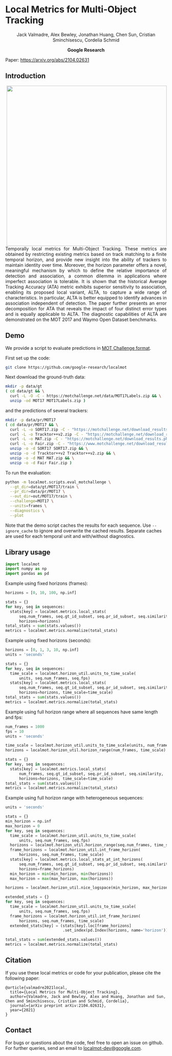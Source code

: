 # Local Metrics for Multi-Object Tracking

<p align="center">Jack Valmadre, Alex Bewley, Jonathan Huang, Chen Sun, Cristian Sminchisescu, Cordelia Schmid</p>

<p align="center"><strong>Google Research</strong></p>

Paper: https://arxiv.org/abs/2104.02631


## Introduction

<img src='figures/demo.png' width="500" align="right"/>
<p align="justify">Temporally local metrics for Multi-Object Tracking. These
metrics are obtained by restricting existing metrics based on track matching to
a finite temporal horizon, and provide new insight into the ability of trackers
to maintain identity over time. Moreover, the horizon parameter offers a novel,
meaningful mechanism by which to define the relative importance of detection and
association, a common dilemma in applications where imperfect association is
tolerable. It is shown that the historical Average Tracking Accuracy (ATA)
metric exhibits superior sensitivity to association, enabling its proposed local
variant, ALTA, to capture a wide range of characteristics. In particular, ALTA
is better equipped to identify advances in association independent of detection.
The paper further presents an error decomposition for ATA that reveals the
impact of four distinct error types and is equally applicable to ALTA. The
diagnostic capabilities of ALTA are demonstrated on the MOT 2017 and Waymo Open
Dataset benchmarks.</p>


## Demo

We provide a script to evaluate predictions in
[MOT Challenge format](https://motchallenge.net/instructions/).

First set up the code:

```bash
git clone https://github.com/google-research/localmot
```

Next download the ground-truth data:

```bash
mkdir -p data/gt
( cd data/gt && \
  curl -L -O -C - https://motchallenge.net/data/MOT17Labels.zip && \
  unzip -od MOT17 MOT17Labels.zip )
```

and the predictions of several trackers:

```bash
mkdir -p data/pr/MOT17
( cd data/pr/MOT17 && \
  curl -L -o SORT17.zip -C - "https://motchallenge.net/download_results.php?shakey=d80cceb92629e8236c60129417830bd2fdec8025&name=SORT17&chl=10" && \
  curl -L -o Tracktor++v2.zip -C - "https://motchallenge.net/download_results.php?shakey=b555a1f532c3d161f836fadc8d283fa2100f05c8&name=Tracktor++v2&chl=10" && \
  curl -L -o MAT.zip -C - "https://motchallenge.net/download_results.php?shakey=3af4ae73bef6ece5564ef10931cf49773631b7eb&name=MAT&chl=10" && \
  curl -L -o Fair.zip -C - "https://www.motchallenge.net/download_results.php?shakey=4a2cf604010e9994a49883db083d44ad63e8765a&name=Fair&chl=10" && \
  unzip -o -d SORT17 SORT17.zip && \
  unzip -o -d Tracktor++v2 Tracktor++v2.zip && \
  unzip -o -d MAT MAT.zip && \
  unzip -o -d Fair Fair.zip )
```

To run the evaluation:

```bash
python -m localmot.scripts.eval_motchallenge \
  --gt_dir=data/gt/MOT17/train \
  --pr_dir=data/pr/MOT17 \
  --out_dir=out/MOT17/train \
  --challenge=MOT17 \
  --units=frames \
  --diagnostics \
  --plot
```

Note that the demo script caches the results for each sequence.
Use `--ignore_cache` to ignore and overwrite the cached results.
Separate caches are used for each temporal unit and with/without diagnostics.


## Library usage

```python
import localmot
import numpy as np
import pandas as pd
```

Example using fixed horizons (frames):

```python
horizons = [0, 10, 100, np.inf]

stats = {}
for key, seq in sequences:
  stats[key] = localmot.metrics.local_stats(
      seq.num_frames, seq.gt_id_subset, seq.pr_id_subset, seq.similarity,
      horizons=horizons)
total_stats = sum(stats.values())
metrics = localmot.metrics.normalize(total_stats)
```

Example using fixed horizons (seconds):

```python
horizons = [0, 1, 3, 10, np.inf]
units = 'seconds'

stats = {}
for key, seq in sequences:
  time_scale = localmot.horizon_util.units_to_time_scale(
      units, seq.num_frames, seq.fps)
  stats[key] = localmot.metrics.local_stats(
      seq.num_frames, seq.gt_id_subset, seq.pr_id_subset, seq.similarity,
      horizons=horizons, time_scale=time_scale)
total_stats = sum(stats.values())
metrics = localmot.metrics.normalize(total_stats)
```

Example using full horizon range where all sequences have same length and fps:

```python
num_frames = 1000
fps = 10
units = 'seconds'

time_scale = localmot.horizon_util.units_to_time_scale(units, num_frames, fps)
horizons = localmot.horizon_util.horizon_range(num_frames, time_scale)

stats = {}
for key, seq in sequences:
  stats[key] = localmot.metrics.local_stats(
      num_frames, seq.gt_id_subset, seq.pr_id_subset, seq.similarity,
      horizons=horizons, time_scale=time_scale)
total_stats = sum(stats.values())
metrics = localmot.metrics.normalize(total_stats)
```

Example using full horizon range with heterogeneous sequences:

```python
units = 'seconds'

stats = {}
min_horizon = np.inf
max_horizon = 0
for key, seq in sequences:
  time_scale = localmot.horizon_util.units_to_time_scale(
      units, seq.num_frames, seq.fps)
  horizons = localmot.horizon_util.horizon_range(seq.num_frames, time_scale)
  frame_horizons = localmot.horizon_util.int_frame_horizon(
      horizons, seq.num_frames, time_scale)
  stats[key] = localmot.metrics.local_stats_at_int_horizons(
      seq.num_frames, seq.gt_id_subset, seq.pr_id_subset, seq.similarity,
      horizons=frame_horizons)
  min_horizon = min(min_horizon, min(horizons))
  max_horizon = max(max_horizon, max(horizons))

horizons = localmot.horizon_util.nice_logspace(min_horizon, max_horizon)

extended_stats = {}
for key, seq in sequences:
  time_scale = localmot.horizon_util.units_to_time_scale(
      units, seq.num_frames, seq.fps)
  frame_horizons = localmot.horizon_util.int_frame_horizon(
      horizons, seq.num_frames, time_scale)
  extended_stats[key] = (stats[key].loc[frame_horizons]
                         .set_index(pd.Index(horizons, name='horizon')))

total_stats = sum(extended_stats.values())
metrics = localmot.metrics.normalize(total_stats)
```


## Citation

If you use these local metrics or code for your publication, please cite the
following paper:

```
@article{valmadre2021local,
  title={Local Metrics for Multi-Object Tracking},
  author={Valmadre, Jack and Bewley, Alex and Huang, Jonathan and Sun, Chen and Sminchisescu, Cristian and Schmid, Cordelia},
  journal={arXiv preprint arXiv:2104.02631},
  year={2021}
}
```


## Contact

For bugs or questions about the code, feel free to open an issue on github.
For further queries, send an email to <localmot-dev@google.com>.
